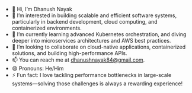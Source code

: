 - 👋 Hi, I’m Dhanush Nayak
- 👀 I’m interested in building scalable and efficient software systems, particularly in backend development, cloud computing, and containerized environments.
- 🌱 I’m currently learning advanced Kubernetes orchestration, and diving deeper into microservices architectures and AWS best practices.
- 💞️ I’m looking to collaborate on cloud-native applications, containerized solutions, and building high-performance APIs.
- 📫 You can reach me at dhanushnayak84@gmail.com.
- 😄 Pronouns: He/Him
- ⚡ Fun fact: I love tackling performance bottlenecks in large-scale systems—solving those challenges is always a rewarding experience!
